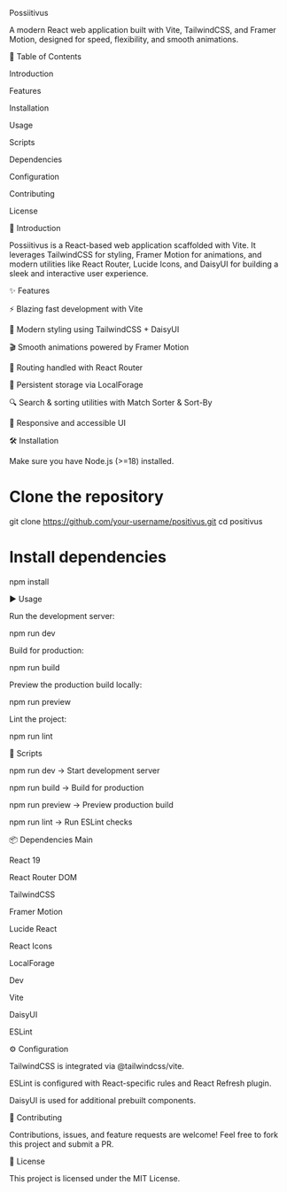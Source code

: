 Possiitivus

A modern React web application built with Vite, TailwindCSS, and Framer Motion, designed for speed, flexibility, and smooth animations.

🚀 Table of Contents

Introduction

Features

Installation

Usage

Scripts

Dependencies

Configuration

Contributing

License

📖 Introduction

Possiitivus is a React-based web application scaffolded with Vite. It leverages TailwindCSS for styling, Framer Motion for animations, and modern utilities like React Router, Lucide Icons, and DaisyUI for building a sleek and interactive user experience.


✨ Features

⚡ Blazing fast development with Vite

🎨 Modern styling using TailwindCSS + DaisyUI

🎬 Smooth animations powered by Framer Motion

🔗 Routing handled with React Router

💾 Persistent storage via LocalForage

🔍 Search & sorting utilities with Match Sorter & Sort-By

📱 Responsive and accessible UI

🛠️ Installation

Make sure you have Node.js (>=18) installed.

# Clone the repository
git clone https://github.com/your-username/positivus.git
cd positivus

# Install dependencies
npm install

▶️ Usage

Run the development server:

npm run dev


Build for production:

npm run build


Preview the production build locally:

npm run preview


Lint the project:

npm run lint

📜 Scripts

npm run dev → Start development server

npm run build → Build for production

npm run preview → Preview production build

npm run lint → Run ESLint checks

📦 Dependencies
Main

React 19

React Router DOM

TailwindCSS

Framer Motion

Lucide React

React Icons

LocalForage

Dev

Vite

DaisyUI

ESLint

⚙️ Configuration

TailwindCSS is integrated via @tailwindcss/vite.

ESLint is configured with React-specific rules and React Refresh plugin.

DaisyUI is used for additional prebuilt components.



🤝 Contributing

Contributions, issues, and feature requests are welcome!
Feel free to fork this project and submit a PR.

📄 License

This project is licensed under the MIT License.